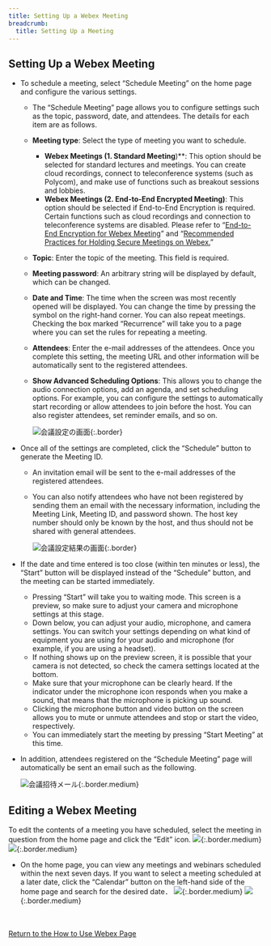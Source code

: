 ```yaml
---
title: Setting Up a Webex Meeting
breadcrumb:
  title: Setting Up a Meeting
---
```


## Setting Up a Webex Meeting
- To schedule a meeting, select “Schedule Meeting” on the home page and configure the various settings.
  - The “Schedule Meeting” page allows you to configure settings such as the topic, password, date, and attendees. The details for each item are as follows.
  - **Meeting type**: Select the type of meeting you want to schedule.
    - **Webex Meetings (1. Standard Meeting**)**: This option should be selected for standard lectures and meetings. You can create cloud recordings, connect to teleconference systems (such as Polycom), and make use of functions such as breakout sessions and lobbies.
    - **Webex Meetings (2. End-to-End Encrypted Meeting)**: This option should be selected if End-to-End Encryption is required. Certain functions such as cloud recordings and connection to teleconference systems are disabled. Please refer to “[End-to-End Encryption for Webex Meeting](encrypted_meeting)” and “[Recommended Practices for Holding Secure Meetings on Webex.](how_to_open_secure_meetings)”
  - **Topic**: Enter the topic of the meeting. This field is required.
  - **Meeting password**: An arbitrary string will be displayed by default, which can be changed.
  - **Date and Time**: The time when the screen was most recently opened will be displayed. You can change the time by pressing the symbol on the right-hand corner.  You can also repeat meetings. Checking the box marked “Recurrence” will take you to a page where you can set the rules for repeating a meeting.
  - **Attendees**: Enter the e-mail addresses of the attendees. Once you complete this setting, the meeting URL and other information will be automatically sent to the registered attendees. 
  - **Show Advanced Scheduling Options**: This allows you to change the audio connection options, add an agenda, and set scheduling options. For example, you can configure the settings to automatically start recording or allow attendees to join before the host. You can also register attendees, set reminder emails, and so on.

	![会議設定の画面](img/webex_meeting_setting.png){:.border}

- Once all of the settings are completed, click the “Schedule” button to generate the Meeting ID.
  - An invitation email will be sent to the e-mail addresses of the registered attendees.
  - You can also notify attendees who have not been registered by sending them an email with the necessary information, including the Meeting Link, Meeting ID, and password shown. The host key number should only be known by the host, and thus should not be shared with general attendees.

	![会議設定結果の画面](img/webex_meeting_description.png){:.border}

- If the date and time entered is too close (within ten minutes or less), the “Start” button will be displayed instead of the “Schedule” button, and the meeting can be started immediately.
  - Pressing “Start” will take you to waiting mode. This screen is a preview, so make sure to adjust your camera and microphone settings at this stage.
  - Down below, you can adjust your audio, microphone, and camera settings. You can switch your settings depending on what kind of equipment you are using for your audio and microphone (for example, if you are using a headset).
  - If nothing shows up on the preview screen, it is possible that your camera is not detected, so check the camera settings located at the bottom.
  - Make sure that your microphone can be clearly heard. If the indicator under the microphone icon responds when you make a sound, that means that the microphone is picking up sound.
  - Clicking the microphone button and video button on the screen allows you to mute or unmute attendees and stop or start the video, respectively.
  - You can immediately start the meeting by pressing “Start Meeting” at this time.

- In addition, attendees registered on the “Schedule Meeting” page will automatically be sent an email such as the following.

	![会議招待メール](img/webex_invitation.png){:.border.medium}

## Editing a Webex Meeting
To edit the contents of a meeting you have scheduled, select the meeting in question from the home page and click the “Edit” icon.
![](img/webex_home_list_mtg.png){:.border.medium}
![](img/webex_edit_meeting.png){:.border.medium}

- On the home page, you can view any meetings and webinars scheduled within the next seven days. If you want to select a meeting scheduled at a later date, click the “Calendar” button on the left-hand side of the home page and search for the desired date．
![](img/webex_home_calendar.png){:.border.medium}
![](img/webex_calendar.png){:.border.medium}


<br>
<br>
<a href="index" target="_blank">Return to the How to Use Webex Page</a>


